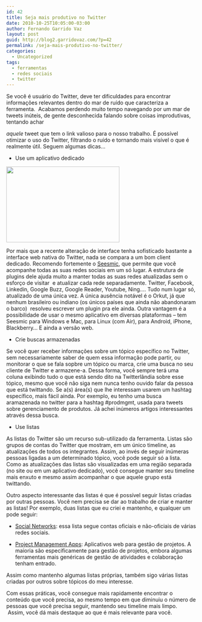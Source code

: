 ```yaml
---
id: 42
title: Seja mais produtivo no Twitter
date: 2010-10-25T10:05:00-03:00
author: Fernando Garrido Vaz
layout: post
guid: http://blog2.garridovaz.com/?p=42
permalink: /seja-mais-produtivo-no-twitter/
categories:
  - Uncategorized
tags:
  - ferramentas
  - redes sociais
  - twitter
---
```

<!--:en-->Se você é usuário do Twitter, deve ter dificuldades para encontrar informações relevantes dentro do mar de ruído que caracteriza a ferramenta.  Acabamos perdendo muito tempo navegando por um mar de tweets inúteis, de gente desconhecida falando sobre coisas improdutivas, tentando achar 

_aquele_ tweet que tem o link valioso para o nosso trabalho. É possível otimizar o uso do Twitter, filtrando o ruído e tornando mais visível o que é realmente útil. Seguem algumas dicas&#8230; 

  * Use um aplicativo dedicado

<img class="alignright size-medium wp-image-276" title="seesmic_desktop" src="https://i1.wp.com/blog.garridovaz.com/wp-content/uploads/2010/10/seesmic_desktop-300x201.png?resize=300%2C201" alt="" width="300" height="201" data-recalc-dims="1" /> 

Por mais que a recente alteração de interface tenha sofisticado bastante a interface web nativa do Twitter, nada se compara a um bom client dedicado. Recomendo fortemente o <a href="http://seesmic.com" target="_blank">Seesmic</a>, que permite que você acompanhe todas as suas redes sociais em um só lugar. A estrutura de plugins dele ajuda muito a manter todas as suas redes atualizadas sem o esforço de visitar  e atualizar cada rede separadamente. Twitter, Facebook, Linkedin, Google Buzz, Google Reader, Youtube, Ning&#8230;. Tudo num lugar só, atualizado de uma única vez. A única ausência notável é o Orkut, já que nenhum brasileiro ou indiano (os únicos países que ainda não abandonaram o barco)  resolveu escrever um plugin pra ele ainda. Outra vantagem é a possibilidade de usar o mesmo aplicativo em diversas plataformas &#8211; tem Seesmic para Windows e Mac, para Linux (com Air), para Android, iPhone, Blackberry&#8230; E ainda a versão web. 

  * Crie buscas armazenadas

Se você quer receber informações sobre um tópico específico no Twitter, sem necessariamente saber de quem essa informação pode partir, ou monitorar o que se fala sopbre um tópico ou marca, crie uma busca no seu cliente de Twitter e armazene-a. Dessa forma, você sempre terá uma coluna exibindo tudo o que está sendo dito na Twitterlândia sobre esse tópico, mesmo que você não siga nem nunca tenho ouvido falar da pessoa que está twittando. Se a(s) área(s) que lhe interessam usarem um hashtag específico, mais fácil ainda. Por exemplo, eu tenho uma busca aramazenada no twitter para a hashtag #prodmgmt, usada para tweets sobre gerenciamento de produtos. Já achei inúmeros artigos interessantes através dessa busca. 

  * Use listas

As listas do Twitter são um recurso sub-utilizado da ferramenta. Listas são grupos de contas do Twitter que mostram, em um único timeline, as atualizações de todos os integrantes. Assim, ao invés de seguir inúmeras pessoas ligadas a um determinado tópico, você pode seguir só a lista. Como as atualizações das listas são visualizadas em uma região separada (no site ou em um aplicativo dedicado), você consegue manter seu timeline mais enxuto e mesmo assim acompanhar o que aquele grupo está twittando.

Outro aspecto interessante das listas é que é possível seguir listas criadas por outras pessoas. Você nem precisa se dar ao trabalho de criar e manter as listas! Por exemplo, duas listas que eu criei e mantenho, e qualquer um pode seguir: 

  * <a href="http://twitter.com/garrido/socialnetworks" target="_blank">Social Networks</a>: essa lista segue contas oficiais e não-oficiais de várias redes sociais.

  * <a href="http://twitter.com/garrido/pm-apps" target="_blank">Project Management Apps</a>: Aplicativos web para gestão de projetos. A maioria são especificamente para gestão de projetos, embora algumas ferramentas mais genéricas de gestão de atividades e colaboração tenham entrado.

Assim como mantenho algumas listas próprias, também sigo várias listas criadas por outros sobre tópicos do meu interesse.

Com essas práticas, você consegue mais rapidamente encontrar o conteúdo que você precisa, ao mesmo tempo em que diminuiu o número de pessoas que você precisa seguir, mantendo seu timeline mais limpo.  Assim, você dá mais destaque ao que é mais relevante para você.<!--:-->